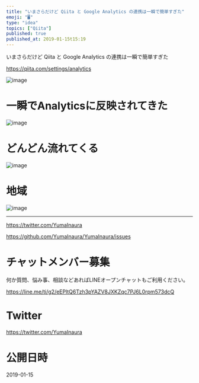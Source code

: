 ```yaml
---
title: "いまさらだけど Qiita と Google Analytics の連携は一瞬で簡単すぎた"
emoji: "🖥"
type: "idea"
topics: ["Qiita"]
published: true
published_at: 2019-01-15t15:19
---
```


いまさらだけど Qiita と Google Analytics の連携は一瞬で簡単すぎた

https://qiita.com/settings/analytics


![image](https://user-images.githubusercontent.com/13635059/51162201-b29ac200-18d8-11e9-9366-baf3cc0baa00.png)



# 一瞬でAnalyticsに反映されてきた
![image](https://user-images.githubusercontent.com/13635059/51162227-cba37300-18d8-11e9-9620-22a0b28010ad.png)

# どんどん流れてくる

![image](https://user-images.githubusercontent.com/13635059/51162361-33f25480-18d9-11e9-9ad4-89bc9e84b70e.png)

# 地域

![image](https://user-images.githubusercontent.com/13635059/51162368-394f9f00-18d9-11e9-9b43-bb4c2a79f40c.png)

---

https://twitter.com/YumaInaura

https://github.com/YumaInaura/YumaInaura/issues








<!-- Update From Qiita API -->

# チャットメンバー募集


何か質問、悩み事、相談などあればLINEオープンチャットもご利用ください。

https://line.me/ti/g2/eEPltQ6Tzh3pYAZV8JXKZqc7PJ6L0rpm573dcQ





# Twitter


https://twitter.com/YumaInaura


<!-- Update From Qiita API -->



# 公開日時

2019-01-15
